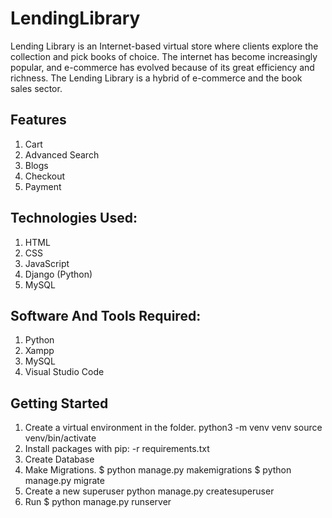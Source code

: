 # LendingLibrary
Lending Library is an Internet-based virtual store where clients explore the collection and pick books of choice. The internet has become increasingly popular, and e-commerce has evolved because of its great efficiency and richness. The Lending Library is a hybrid of e-commerce and the book sales sector. 



## Features
1. Cart
2. Advanced Search
3. Blogs
4. Checkout
5. Payment


## Technologies Used:
1. HTML
2. CSS
3. JavaScript
4. Django (Python)
5. MySQL

## Software And Tools Required:
1. Python
2. Xampp
3. MySQL
4. Visual Studio Code

## Getting Started
1. Create a virtual environment in the folder. 
python3 -m venv venv
source venv/bin/activate
2. Install packages with pip: -r requirements.txt
3. Create Database
4. Make Migrations.
$ python manage.py makemigrations
$ python manage.py migrate
5. Create a new superuser
python manage.py createsuperuser
6. Run $ python manage.py runserver
   
